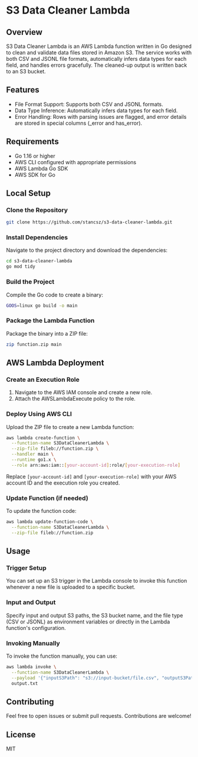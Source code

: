 # S3 Data Cleaner Lambda

## Overview
S3 Data Cleaner Lambda is an AWS Lambda function written in Go designed to clean and validate data files stored in Amazon S3. The service works with both CSV and JSONL file formats, automatically infers data types for each field, and handles errors gracefully. The cleaned-up output is written back to an S3 bucket.

## Features
- File Format Support: Supports both CSV and JSONL formats.
- Data Type Inference: Automatically infers data types for each field.
- Error Handling: Rows with parsing issues are flagged, and error details are stored in special columns (_error and has_error).

## Requirements
- Go 1.16 or higher
- AWS CLI configured with appropriate permissions
- AWS Lambda Go SDK
- AWS SDK for Go

## Local Setup
### Clone the Repository
```bash
git clone https://github.com/stancsz/s3-data-cleaner-lambda.git
```

### Install Dependencies
Navigate to the project directory and download the dependencies:
```bash
cd s3-data-cleaner-lambda
go mod tidy
```

### Build the Project
Compile the Go code to create a binary:
```bash
GOOS=linux go build -o main
```

### Package the Lambda Function
Package the binary into a ZIP file:
```bash
zip function.zip main
```

## AWS Lambda Deployment
### Create an Execution Role
1. Navigate to the AWS IAM console and create a new role.
2. Attach the AWSLambdaExecute policy to the role.

### Deploy Using AWS CLI
Upload the ZIP file to create a new Lambda function:
```bash
aws lambda create-function \
  --function-name S3DataCleanerLambda \
  --zip-file fileb://function.zip \
  --handler main \
  --runtime go1.x \
  --role arn:aws:iam::[your-account-id]:role/[your-execution-role]
```
Replace `[your-account-id]` and `[your-execution-role]` with your AWS account ID and the execution role you created.

### Update Function (if needed)
To update the function code:
```bash
aws lambda update-function-code \
  --function-name S3DataCleanerLambda \
  --zip-file fileb://function.zip
```

## Usage
### Trigger Setup
You can set up an S3 trigger in the Lambda console to invoke this function whenever a new file is uploaded to a specific bucket.

### Input and Output
Specify input and output S3 paths, the S3 bucket name, and the file type (CSV or JSONL) as environment variables or directly in the Lambda function's configuration.

### Invoking Manually
To invoke the function manually, you can use:
```bash
aws lambda invoke \
  --function-name S3DataCleanerLambda \
  --payload '{"inputS3Path": "s3://input-bucket/file.csv", "outputS3Path": "s3://output-bucket/cleaned_file.csv", "fileType": "csv"}' \
  output.txt
```

## Contributing
Feel free to open issues or submit pull requests. Contributions are welcome!

## License
MIT